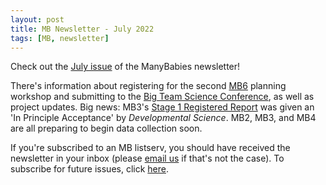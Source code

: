 ```yaml
---
layout: post
title: MB Newsletter - July 2022
tags: [MB, newsletter]
---
```


Check out the [July issue](https://mailchi.mp/7787d7a73886/mb-newsletter-june) of the ManyBabies newsletter! 

There's information about registering for the second [MB6]({{site.baseurl}}/MB6/) planning workshop and submitting to the [Big Team Science Conference](https://bigteamscienceconference.github.io), as well as project updates. Big news: MB3's [Stage 1 Registered Report](https://psyarxiv.com/aex7v/) was given an 'In Principle Acceptance' by *Developmental Science*. MB2, MB3, and MB4 are all preparing to begin data collection soon. 

If you're subscribed to an MB listserv, you should have received the newsletter in your inbox (please [email us](mailto:manybabiesconsortium@gmail.com) if that's not the case). To subscribe for future issues, click [here](https://t.co/7zxifYO7qN?amp=1).